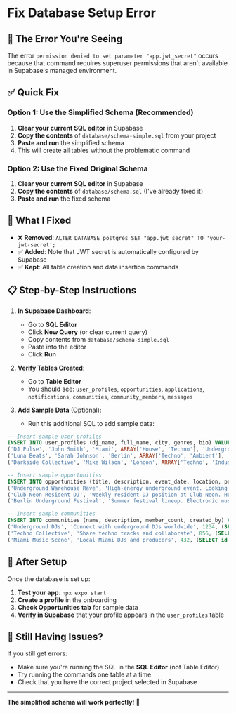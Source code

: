 # Fix Database Setup Error

## 🚨 The Error You're Seeing

The error `permission denied to set parameter "app.jwt_secret"` occurs because that command requires superuser permissions that aren't available in Supabase's managed environment.

## ✅ Quick Fix

### Option 1: Use the Simplified Schema (Recommended)

1. **Clear your current SQL editor** in Supabase
2. **Copy the contents** of `database/schema-simple.sql` from your project
3. **Paste and run** the simplified schema
4. This will create all tables without the problematic command

### Option 2: Use the Fixed Original Schema

1. **Clear your current SQL editor** in Supabase
2. **Copy the contents** of `database/schema.sql` (I've already fixed it)
3. **Paste and run** the fixed schema

## 🔧 What I Fixed

- ❌ **Removed**: `ALTER DATABASE postgres SET "app.jwt_secret" TO 'your-jwt-secret';`
- ✅ **Added**: Note that JWT secret is automatically configured by Supabase
- ✅ **Kept**: All table creation and data insertion commands

## 📋 Step-by-Step Instructions

1. **In Supabase Dashboard**:

   - Go to **SQL Editor**
   - Click **New Query** (or clear current query)
   - Copy contents from `database/schema-simple.sql`
   - Paste into the editor
   - Click **Run**

2. **Verify Tables Created**:

   - Go to **Table Editor**
   - You should see: `user_profiles`, `opportunities`, `applications`, `notifications`, `communities`, `community_members`, `messages`

3. **Add Sample Data** (Optional):
   - Run this additional SQL to add sample data:

```sql
-- Insert sample user profiles
INSERT INTO user_profiles (dj_name, full_name, city, genres, bio) VALUES
('DJ Pulse', 'John Smith', 'Miami', ARRAY['House', 'Techno'], 'Underground house DJ from Miami'),
('Luna Beats', 'Sarah Johnson', 'Berlin', ARRAY['Techno', 'Ambient'], 'Techno producer and DJ'),
('Darkside Collective', 'Mike Wilson', 'London', ARRAY['Techno', 'Industrial'], 'Event organizer and DJ');

-- Insert sample opportunities
INSERT INTO opportunities (title, description, event_date, location, payment, genre, skill_level, organizer_name) VALUES
('Underground Warehouse Rave', 'High-energy underground event. Looking for DJs who can bring the heat with hard techno and industrial beats.', '2024-08-15 22:00:00+00', 'East London', 300.00, 'Techno', 'intermediate', 'Darkside Collective'),
('Club Neon Resident DJ', 'Weekly resident DJ position at Club Neon. House music focus.', '2024-07-01 22:00:00+00', 'Miami, FL', 200.00, 'House', 'beginner', 'Club Neon'),
('Berlin Underground Festival', 'Summer festival lineup. Electronic music showcase.', '2024-08-20 20:00:00+00', 'Berlin, Germany', 500.00, 'Electronic', 'advanced', 'Berlin Underground');

-- Insert sample communities
INSERT INTO communities (name, description, member_count, created_by) VALUES
('Underground DJs', 'Connect with underground DJs worldwide', 1234, (SELECT id FROM user_profiles WHERE dj_name = 'DJ Pulse')),
('Techno Collective', 'Share techno tracks and collaborate', 856, (SELECT id FROM user_profiles WHERE dj_name = 'Luna Beats')),
('Miami Music Scene', 'Local Miami DJs and producers', 432, (SELECT id FROM user_profiles WHERE dj_name = 'DJ Pulse'));
```

## 🎯 After Setup

Once the database is set up:

1. **Test your app**: `npx expo start`
2. **Create a profile** in the onboarding
3. **Check Opportunities tab** for sample data
4. **Verify in Supabase** that your profile appears in the `user_profiles` table

## 🐛 Still Having Issues?

If you still get errors:

- Make sure you're running the SQL in the **SQL Editor** (not Table Editor)
- Try running the commands one table at a time
- Check that you have the correct project selected in Supabase

---

**The simplified schema will work perfectly! 🎵**
